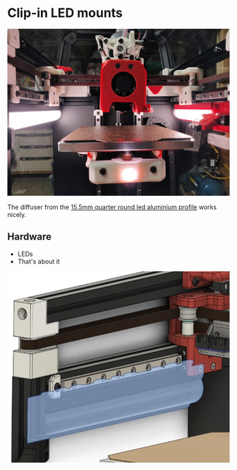 # Clip-in LED mounts

![LED](Images/LED.jpg)

The diffuser from the [15.5mm quarter round led aluminium profile](https://www.amazon.co.uk/gp/product/B07RDNMQL6) works nicely.

## Hardware

- LEDs
- That's about it

![Cad](Images/led-clipin.png)